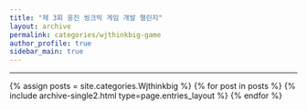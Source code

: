 ```yaml
---
title: "제 3회 웅진 씽크빅 게임 개발 챌린지"
layout: archive
permalink: categories/wjthinkbig-game
author_profile: true
sidebar_main: true
---
```


<!-- 공백이 포함되어 있는 카테고리 이름의 경우 site.categories['a b c'] 이런식으로! -->

***

{% assign posts = site.categories.Wjthinkbig %}
{% for post in posts %} {% include archive-single2.html type=page.entries_layout %} {% endfor %}
